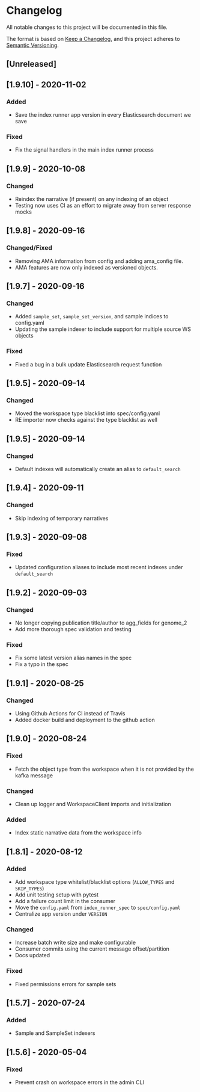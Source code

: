 # Changelog
All notable changes to this project will be documented in this file.

The format is based on [Keep a Changelog](https://keepachangelog.com/en/1.0.0/),
and this project adheres to [Semantic Versioning](https://semver.org/spec/v2.0.0.html).

## [Unreleased]

## [1.9.10] - 2020-11-02
### Added
- Save the index runner app version in every Elasticsearch document we save

### Fixed
- Fix the signal handlers in the main index runner process

## [1.9.9] - 2020-10-08
### Changed
- Reindex the narrative (if present) on any indexing of an object
- Testing now uses CI as an effort to migrate away from server response mocks

## [1.9.8] - 2020-09-16
### Changed/Fixed
- Removing AMA information from config and adding ama_config file.
- AMA features are now only indexed as versioned objects.

## [1.9.7] - 2020-09-16
### Changed
- Added `sample_set`, `sample_set_version`, and sample indices to config.yaml
- Updating the sample indexer to include support for multiple source WS objects

### Fixed
- Fixed a bug in a bulk update Elasticsearch request function

## [1.9.5] - 2020-09-14
### Changed
- Moved the workspace type blacklist into spec/config.yaml
- RE importer now checks against the type blacklist as well

## [1.9.5] - 2020-09-14
### Changed
- Default indexes will automatically create an alias to `default_search`

## [1.9.4] - 2020-09-11
### Changed
- Skip indexing of temporary narratives

## [1.9.3] - 2020-09-08
### Fixed
- Updated configuration aliases to include most recent indexes under `default_search`

## [1.9.2] - 2020-09-03
### Changed
- No longer copying publication title/author to agg_fields for genome_2
- Add more thorough spec validation and testing

### Fixed
- Fix some latest version alias names in the spec
- Fix a typo in the spec

## [1.9.1] - 2020-08-25
### Changed
- Using Github Actions for CI instead of Travis
- Added docker build and deployment to the github action

## [1.9.0] - 2020-08-24
### Fixed
- Fetch the object type from the workspace when it is not provided by the kafka message

### Changed
- Clean up logger and WorkspaceClient imports and initialization

### Added
- Index static narrative data from the workspace info

## [1.8.1] - 2020-08-12
### Added
- Add workspace type whitelist/blacklist options (`ALLOW_TYPES` and `SKIP_TYPES`)
- Add unit testing setup with pytest
- Add a failure count limit in the consumer
- Move the `config.yaml` from `index_runner_spec` to `spec/config.yaml`
- Centralize app version under `VERSION`

### Changed
- Increase batch write size and make configurable
- Consumer commits using the current message offset/partition
- Docs updated

### Fixed
- Fixed permissions errors for sample sets

## [1.5.7] - 2020-07-24
### Added
- Sample and SampleSet indexers

## [1.5.6] - 2020-05-04
### Fixed
- Prevent crash on workspace errors in the admin CLI
